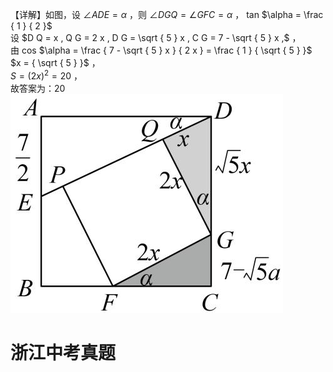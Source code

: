 【详解】如图，设 $\angle A D E = \alpha$ ，则 $\angle D G Q = \angle G F C = \alpha$ ， tan $\alpha = \frac { 1 } { 2 }$   
设 $D Q = x , Q G = 2 x , D G = \sqrt { 5 } x , C G = 7 - \sqrt { 5 } x ,$ ，  
由 cos $\alpha = \frac { 7 - \sqrt { 5 } x } { 2 x } = \frac { 1 } { \sqrt { 5 } }$   
$x = { \sqrt { 5 } }$ ，  
$S = \left( 2 x \right) ^ { 2 } = 2 0$ ，  
故答案为：20
![](<../../qs_image_DB/专题1-2_一文吃透相似三角形12个模型·共14类题型（解析版）/bc0d0376ac59c26d00ecae7c3fe968c13235845c5544cafaeabd5f67a6690899.jpg>)
# 浙江中考真题
